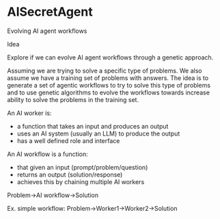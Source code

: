 # AISecretAgent
Evolving AI agent workflows

Idea

Explore if we can evolve AI agent workflows through a genetic approach.

Assuming we are trying to solve a specific type of problems. We also assume we have a training set of problems with answers.
The idea is to generate a set of agentic workflows to try to solve this type of problems and to use genetic algorithms to evolve the workflows towards increase ability to solve the problems in the training set.

An AI worker is:
- a function that takes an input and produces an output
- uses an AI system (usually an LLM) to produce the output
- has a well defined role and interface

An AI workflow is a function:
- that given an input (prompt/problem/question)
- returns an output (solution/response)
- achieves this by chaining multiple AI workers

Problem->AI workflow->Solution

Ex. simple workflow:
Problem->Worker1->Worker2->Solution